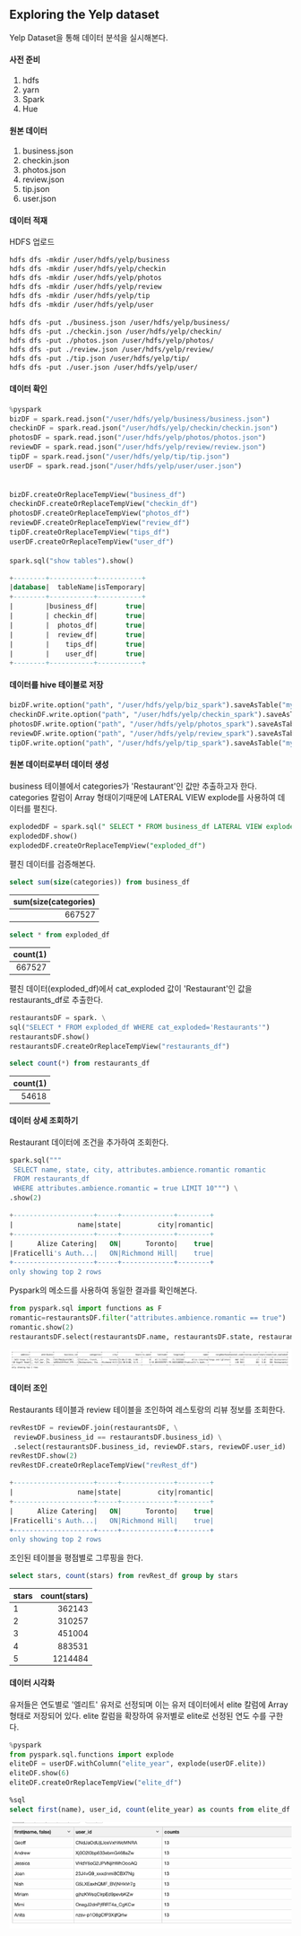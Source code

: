
## Exploring the Yelp dataset

Yelp Dataset을 통해 데이터 분석을 실시해본다.

#### 사전 준비
   1. hdfs
   1. yarn
   1. Spark
   1. Hue 


#### 원본 데이터
1. business.json
1. checkin.json
1. photos.json
1. review.json
1. tip.json
1. user.json

#### 데이터 적재

HDFS 업로드
```
hdfs dfs -mkdir /user/hdfs/yelp/business
hdfs dfs -mkdir /user/hdfs/yelp/checkin
hdfs dfs -mkdir /user/hdfs/yelp/photos
hdfs dfs -mkdir /user/hdfs/yelp/review
hdfs dfs -mkdir /user/hdfs/yelp/tip
hdfs dfs -mkdir /user/hdfs/yelp/user

hdfs dfs -put ./business.json /user/hdfs/yelp/business/
hdfs dfs -put ./checkin.json /user/hdfs/yelp/checkin/
hdfs dfs -put ./photos.json /user/hdfs/yelp/photos/
hdfs dfs -put ./review.json /user/hdfs/yelp/review/
hdfs dfs -put ./tip.json /user/hdfs/yelp/tip/
hdfs dfs -put ./user.json /user/hdfs/yelp/user/

```


#### 데이터 확인
```python
%pyspark
bizDF = spark.read.json("/user/hdfs/yelp/business/business.json")
checkinDF = spark.read.json("/user/hdfs/yelp/checkin/checkin.json")
photosDF = spark.read.json("/user/hdfs/yelp/photos/photos.json")
reviewDF = spark.read.json("/user/hdfs/yelp/review/review.json")
tipDF = spark.read.json("/user/hdfs/yelp/tip/tip.json")
userDF = spark.read.json("/user/hdfs/yelp/user/user.json")


bizDF.createOrReplaceTempView("business_df")
checkinDF.createOrReplaceTempView("checkin_df")
photosDF.createOrReplaceTempView("photos_df")
reviewDF.createOrReplaceTempView("review_df")
tipDF.createOrReplaceTempView("tips_df")
userDF.createOrReplaceTempView("user_df")

spark.sql("show tables").show()
```
```sql
+--------+-----------+-----------+
|database|  tableName|isTemporary|
+--------+-----------+-----------+
|        |business_df|       true|
|        | checkin_df|       true|
|        |  photos_df|       true|
|        |  review_df|       true|
|        |    tips_df|       true|
|        |    user_df|       true|
+--------+-----------+-----------+
```

#### 데이터를 hive 테이블로 저장

```python
bizDF.write.option("path", "/user/hdfs/yelp/biz_spark").saveAsTable("myBiz")
checkinDF.write.option("path", "/user/hdfs/yelp/checkin_spark").saveAsTable("myCheckin")
photosDF.write.option("path", "/user/hdfs/yelp/photos_spark").saveAsTable("myPhotos")
reviewDF.write.option("path", "/user/hdfs/yelp/review_spark").saveAsTable("myReview")
tipDF.write.option("path", "/user/hdfs/yelp/tip_spark").saveAsTable("myTip")
```

#### 원본 데이터로부터 데이터 생성

business 테이블에서 categories가 'Restaurant'인 값만 추출하고자 한다.
categories 칼럼이 Array 형태이기때문에 LATERAL VIEW explode를 사용하여 데이터를 펼친다.

```sql
explodedDF = spark.sql(" SELECT * FROM business_df LATERAL VIEW explode(categories) c AS cat_exploded ")
explodedDF.show()
explodedDF.createOrReplaceTempView("exploded_df")
```

펼친 데이터를 검증해본다.
```sql
select sum(size(categories)) from business_df
```
|sum(size(categories)|
|-:|
|667527|
```sql
select * from exploded_df
```
|count(1)|
|-:|
|667527|


펼친 데이터(exploded_df)에서 cat_exploded 값이 'Restaurant'인 값을 restaurants_df로 추출한다.

```python
restaurantsDF = spark. \
sql("SELECT * FROM exploded_df WHERE cat_exploded='Restaurants'")
restaurantsDF.show()
restaurantsDF.createOrReplaceTempView("restaurants_df")
```
```sql
select count(*) from restaurants_df  
```
|count(1)|
|-:|
|54618|


#### 데이터 상세 조회하기
Restaurant 데이터에 조건을 추가하여 조회한다.

```python
spark.sql("""
 SELECT name, state, city, attributes.ambience.romantic romantic
 FROM restaurants_df
 WHERE attributes.ambience.romantic = true LIMIT 10""") \
.show(2)
```
```sql
+--------------------+-----+-------------+--------+
|                name|state|         city|romantic|
+--------------------+-----+-------------+--------+
|      Alize Catering|   ON|      Toronto|    true|
|Fraticelli's Auth...|   ON|Richmond Hill|    true|
+--------------------+-----+-------------+--------+
only showing top 2 rows
```

Pyspark의 메소드를 사용하여 동일한 결과를 확인해본다.

```python
from pyspark.sql import functions as F
romantic=restaurantsDF.filter("attributes.ambience.romantic == true")
romantic.show(2)
restaurantsDF.select(restaurantsDF.name, restaurantsDF.state, restaurantsDF.city, restaurantsDF.attributes.ambience.romantic, F.when(restaurantsDF.attributes.ambience.romantic == "true","true")).show()
```
![retaurantsDF](./resource/yelp_data_1_restaurant.png)


#### 데이터 조인

Restaurants 테이블과 review 테이블을 조인하여 레스토랑의 리뷰 정보를 조회한다.

```python
revRestDF = reviewDF.join(restaurantsDF, \
 reviewDF.business_id == restaurantsDF.business_id) \
 .select(restaurantsDF.business_id, reviewDF.stars, reviewDF.user_id)
revRestDF.show(2)
revRestDF.createOrReplaceTempView("revRest_df")
```
```sql
+--------------------+-----+-------------+--------+
|                name|state|         city|romantic|
+--------------------+-----+-------------+--------+
|      Alize Catering|   ON|      Toronto|    true|
|Fraticelli's Auth...|   ON|Richmond Hill|    true|
+--------------------+-----+-------------+--------+
only showing top 2 rows
```

조인된 테이블을 평점별로 그루핑을 한다.
```sql
select stars, count(stars) from revRest_df group by stars
```
|stars|count(stars)|
|-|-:|
|1|362143|
|2|310257|
|3|451004|
|4|883531|
|5|1214484|

#### 데이터 시각화 

유저들은 연도별로 '엘리트' 유저로 선정되며 이는 유저 데이터에서 elite 칼럼에 Array형태로 저장되어 있다. elite 칼럼을 확장하여 유저별로 elite로 선정된 연도 수를 구한다.

```python
%pyspark
from pyspark.sql.functions import explode
eliteDF = userDF.withColumn("elite_year", explode(userDF.elite))
eliteDF.show(6)
eliteDF.createOrReplaceTempView("elite_df")
```


```sql
%sql
select first(name), user_id, count(elite_year) as counts from elite_df group by user_id order by counts desc
```

![eliteUser](./resource/yelp_data_2_elite_user.png)

